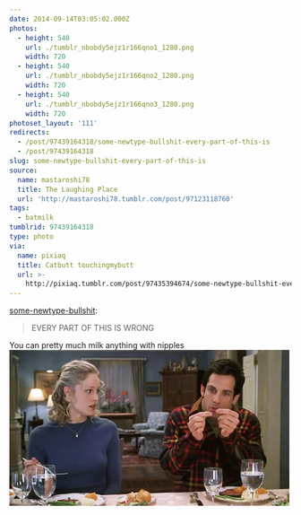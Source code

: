 ```yaml
---
date: 2014-09-14T03:05:02.000Z
photos:
  - height: 540
    url: ./tumblr_nbobdy5ejz1r166qno1_1280.png
    width: 720
  - height: 540
    url: ./tumblr_nbobdy5ejz1r166qno2_1280.png
    width: 720
  - height: 540
    url: ./tumblr_nbobdy5ejz1r166qno3_1280.png
    width: 720
photoset_layout: '111'
redirects:
  - /post/97439164318/some-newtype-bullshit-every-part-of-this-is
  - /post/97439164318
slug: some-newtype-bullshit-every-part-of-this-is
source:
  name: mastaroshi78
  title: The Laughing Place
  url: 'http://mastaroshi78.tumblr.com/post/97123118760'
tags:
  - batmilk
tumblrid: 97439164318
type: photo
via:
  name: pixiaq
  title: Catbutt touchingmybutt
  url: >-
    http://pixiaq.tumblr.com/post/97435394674/some-newtype-bullshit-every-part-of-this-is
---
```

<p><a class="tumblr_blog" href="http://some-newtype-bullshit.tumblr.com/post/97274916000/every-part-of-this-is-wrong">some-newtype-bullshit</a>:</p>

<blockquote>
<p>EVERY PART OF THIS IS WRONG</p>
</blockquote>

<p>You can pretty much milk anything with nipples<br/><img src="./tumblr_ls6hobRDul1qdkp30o1_500.gif" alt=""/></p>
